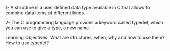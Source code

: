 1- A structure is a user defined data type available in C that allows to combine data items of different kinds.

2- The C programming language provides a keyword called typedef, which you can use to give a type, a new name.

Learning Objectives:
    What are structures, when, why and how to use them?
    How to use typedef?
